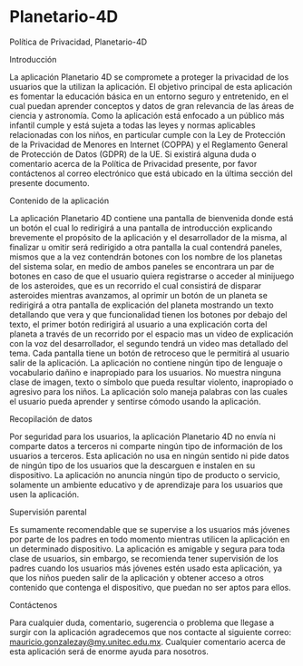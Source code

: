 # Planetario-4D
Política de Privacidad, Planetario-4D

Introducción

La aplicación Planetario 4D se compromete a proteger la privacidad de los usuarios que la utilizan la aplicación. El objetivo principal de esta aplicación es fomentar la educación básica en un entorno seguro y entretenido, en el cual puedan aprender conceptos y datos de gran relevancia de las áreas de ciencia y astronomía.
Como la aplicación está enfocado a un público más infantil cumple y está sujeta a todas las leyes y normas aplicables relacionadas con los niños, en particular cumple con la Ley de Protección de la Privacidad de Menores en Internet (COPPA) y el Reglamento General de Protección de Datos (GDPR) de la UE.
Si existirá alguna duda o comentario acerca de la Política de Privacidad presente, por favor contáctenos al correo electrónico que está ubicado en la última sección del presente documento.

Contenido de la aplicación

La aplicación Planetario 4D contiene una pantalla de bienvenida donde está un botón el cual lo redirigirá a una pantalla de introducción explicando brevemente el propósito de la aplicación y el desarrollador de la misma, al finalizar u omitir será redirigido a otra pantalla la cual contendrá paneles, mismos que a la vez contendrán botones con los nombre de los planetas del sistema solar, en medio de ambos paneles se encontrara un par de botones en caso de que el usuario quiera registrarse o acceder al minijuego de los asteroides, que es un recorrido el cual consistirá de disparar asteroides mientras avanzamos, al oprimir un botón de un planeta se redirigirá a otra pantalla de explicación del planeta mostrando un texto detallando que vera y que funcionalidad tienen los botones por debajo del texto, el primer botón redirigirá al usuario a una explicación corta del planeta a través de un recorrido por el espacio mas un video de explicación con la voz del desarrollador, el segundo tendrá un video mas detallado del tema. Cada pantalla tiene un botón de retroceso que le permitirá al usuario salir de la aplicación.
La aplicación no contiene ningún tipo de lenguaje o vocabulario dañino e inapropiado para los usuarios. No muestra ninguna clase de imagen, texto o símbolo que pueda resultar violento, inapropiado o agresivo para los niños. La aplicación solo maneja palabras con las cuales el usuario pueda aprender y sentirse cómodo usando la aplicación.

Recopilación de datos

Por seguridad para los usuarios, la aplicación Planetario 4D no envía ni comparte datos a terceros ni comparte ningún tipo de información de los usuarios a terceros. Esta aplicación no usa en ningún sentido ni pide datos de ningún tipo de los usuarios que la descarguen e instalen en su dispositivo.
La aplicación no anuncia ningún tipo de producto o servicio, solamente un ambiente educativo y de aprendizaje para los usuarios que usen la aplicación.

Supervisión parental

Es sumamente recomendable que se supervise a los usuarios más jóvenes por parte de los padres en todo momento mientras utilicen la aplicación en un determinado dispositivo. La aplicación es amigable y segura para toda clase de usuarios, sin embargo, se recomienda tener supervisión de los padres cuando los usuarios más jóvenes estén usado esta aplicación, ya que los niños pueden salir de la aplicación y obtener acceso a otros contenido que contenga el dispositivo, que puedan no ser aptos para ellos.

Contáctenos

Para cualquier duda, comentario, sugerencia o problema que llegase a surgir con la aplicación agradecemos que nos contacte al siguiente correo: mauricio.gonzalezay@my.unitec.edu.mx. Cualquier comentario acerca de esta aplicación será de enorme ayuda para nosotros.
